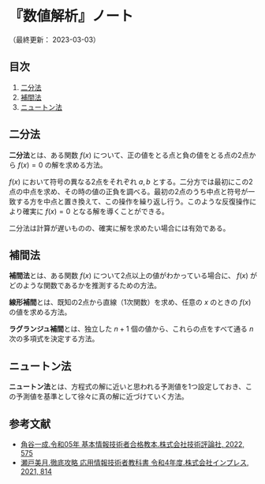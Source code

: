 # 『数値解析』ノート

（最終更新： 2023-03-03）


## 目次

1. [二分法](#二分法)
1. [補間法](#補間法)
1. [ニュートン法](#ニュートン法)


## 二分法

**二分法**とは、ある関数 $f(x)$ について、正の値をとる点と負の値をとる点の2点から $f(x) =  0$ の解を求める方法。

$f(x)$ において符号の異なる2点をそれぞれ $a, b$ とする。二分方では最初にこの2点の中点を求め、その時の値の正負を調べる。最初の2点のうち中点と符号が一致する方を中点と置き換えて、この操作を繰り返し行う。このような反復操作により確実に $f(x) = 0$ となる解を導くことができる。

二分法は計算が遅いものの、確実に解を求めたい場合には有効である。


## 補間法

**補間法**とは、ある関数 $f(x)$ について2点以上の値がわかっている場合に、 $f(x)$ がどのような関数であるかを推測するための方法。

**線形補間**とは、既知の2点から直線（1次関数）を求め、任意の $x$ のときの $f(x)$ の値を求める方法。

**ラグランジュ補間**とは、独立した $n + 1$ 個の値から、これらの点をすべて通る $n$ 次の多項式を決定する方法。


## ニュートン法

**ニュートン法**とは、方程式の解に近いと思われる予測値を1つ設定しておき、この予測値を基準として徐々に真の解に近づけていく方法。


## 参考文献

- [角谷一成.令和05年 基本情報技術者合格教本.株式会社技術評論社, 2022, 575](https://gihyo.jp/book/2022/978-4-297-13164-7)
- [瀬戸美月.徹底攻略 応用情報技術者教科書 令和4年度.株式会社インプレス, 2021, 814](https://book.impress.co.jp/books/1121101057)
